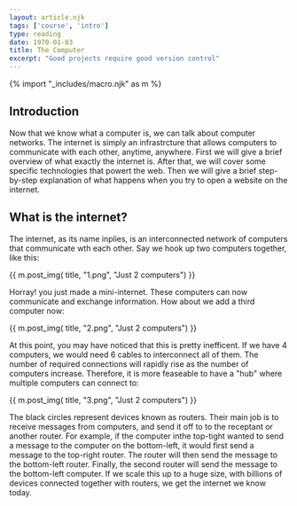 ```yaml
---
layout: article.njk
tags: ['course', 'intro']
type: reading
date: 1970-01-03
title: The Computer
excerpt: "Good projects require good version control"
---
```

{% import "_includes/macro.njk" as m %}

<section>

## Introduction

Now that we know what a computer is, we can talk about computer networks. 
The internet is simply an infrastrcture that allows computers to communicate with each other, anytime, anywhere.
First we will give a brief overview of what exactly the internet is. After that, we will cover some specific technologies that powert the web. 
Then we will give a brief step-by-step explanation of what happens when you try to open a website on the internet. 

## What is the internet?

The internet, as its name inplies, is an interconnected network of computers that communicate wth each other. 
Say we hook up two computers together, like this:

{{ m.post_img( title, "1.png", "Just 2 computers") }}

Horray! you just made a mini-internet. These computers can now communicate and exchange information. How about we add a third computer now:

{{ m.post_img( title, "2.png", "Just 2 computers") }}

At this point, you may have noticed that this is pretty inefficent. If we have 4 computers, we would need 6 cables to interconnect all of them. 
The number of required connections will rapidly rise as the number of computers increase. Therefore, it is more feaseable to have a "hub" where multiple computers can connect to:

{{ m.post_img( title, "3.png", "Just 2 computers") }}

The black circles represent devices known as routers. Their main job is to receive messages from computers, and send it off to to the receptant or another router. 
For example, if the computer inthe top-tight wanted to send a message to the computer on the bottom-left, it would first send a message to the top-right router. The router will then 
send the message to the bottom-left router. Finally, the second router will send the message to the bottom-left computer. If we scale this up to a huge size, with billions of devices connected together 
with routers, we get the internet we know today. 

</section>
